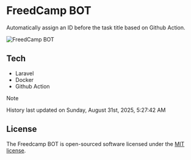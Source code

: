 # FreedCamp BOT

Automatically assign an ID before the task title based on Github Action.

![FreedCamp BOT](https://repository-images.githubusercontent.com/737932867/7d34798b-2680-471c-b089-a78a718d3d6a)

## Tech

- Laravel
- Docker
- Github Action

> [!NOTE]  
> History last updated on Sunday, August 31st, 2025, 5:27:42 AM

## License

The Freedcamp BOT is open-sourced software licensed under the [MIT license](https://opensource.org/licenses/MIT).
